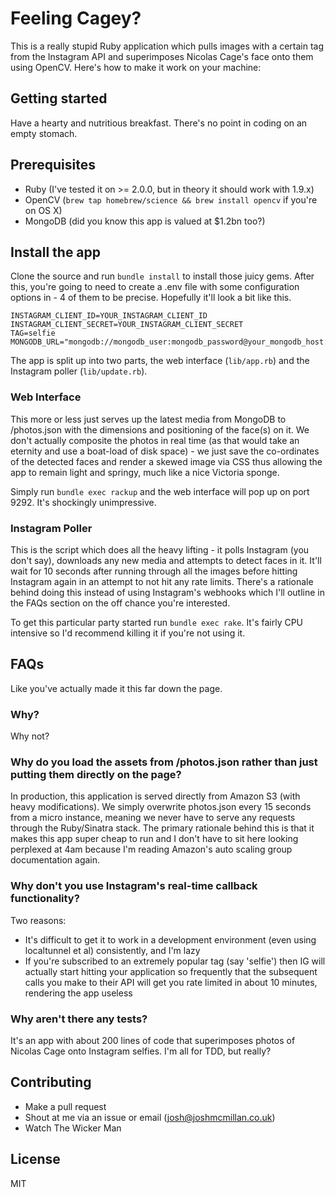 # Feeling Cagey?

This is a really stupid Ruby application which pulls images with a certain tag from the Instagram API and superimposes Nicolas Cage's face onto them using OpenCV. Here's how to make it work on your machine:

## Getting started

Have a hearty and nutritious breakfast. There's no point in coding on an empty stomach.

## Prerequisites

- Ruby (I've tested it on >= 2.0.0, but in theory it should work with 1.9.x)
- OpenCV (`brew tap homebrew/science && brew install opencv` if you're on OS X)
- MongoDB (did you know this app is valued at $1.2bn too?)

## Install the app

Clone the source and run `bundle install` to install those juicy gems. After this, you're going to need to create a .env file with some configuration options in - 4 of them to be precise. Hopefully it'll look a bit like this.

    INSTAGRAM_CLIENT_ID=YOUR_INSTAGRAM_CLIENT_ID
    INSTAGRAM_CLIENT_SECRET=YOUR_INSTAGRAM_CLIENT_SECRET
    TAG=selfie
    MONGODB_URL="mongodb://mongodb_user:mongodb_password@your_mongodb_host:mongodb_port/mongodb_database"

The app is split up into two parts, the web interface (`lib/app.rb`) and the Instagram poller (`lib/update.rb`).

### Web Interface

This more or less just serves up the latest media from MongoDB to /photos.json with the dimensions and positioning of the face(s) on it. We don't actually composite the photos in real time (as that would take an eternity and use a boat-load of disk space) - we just save the co-ordinates of the detected faces and render a skewed image via CSS thus allowing the app to remain light and springy, much like a nice Victoria sponge.

Simply run `bundle exec rackup` and the web interface will pop up on port 9292. It's shockingly unimpressive.

### Instagram Poller

This is the script which does all the heavy lifting - it polls Instagram (you don't say), downloads any new media and attempts to detect faces in it. It'll wait for 10 seconds after running through all the images before hitting Instagram again in an attempt to not hit any rate limits. There's a rationale behind doing this instead of using Instagram's webhooks which I'll outline in the FAQs section on the off chance you're interested.

To get this particular party started run `bundle exec rake`. It's fairly CPU intensive so I'd recommend killing it if you're not using it.

## FAQs

Like you've actually made it this far down the page.

### Why?

Why not?

### Why do you load the assets from /photos.json rather than just putting them directly on the page?

In production, this application is served directly from Amazon S3 (with heavy modifications). We simply overwrite photos.json every 15 seconds from a micro instance, meaning we never have to serve any requests through the Ruby/Sinatra stack. The primary rationale behind this is that it makes this app super cheap to run and I don't have to sit here looking perplexed at 4am because I'm reading Amazon's auto scaling group documentation again.

### Why don't you use Instagram's real-time callback functionality?

Two reasons:

- It's difficult to get it to work in a development environment (even using localtunnel et al) consistently, and I'm lazy
- If you're subscribed to an extremely popular tag (say 'selfie') then IG will actually start hitting your application so frequently that the subsequent calls you make to their API will get you rate limited in about 10 minutes, rendering the app useless

### Why aren't there any tests?

It's an app with about 200 lines of code that superimposes photos of Nicolas Cage onto Instagram selfies. I'm all for TDD, but really?

## Contributing

- Make a pull request
- Shout at me via an issue or email (josh@joshmcmillan.co.uk)
- Watch The Wicker Man

## License

MIT